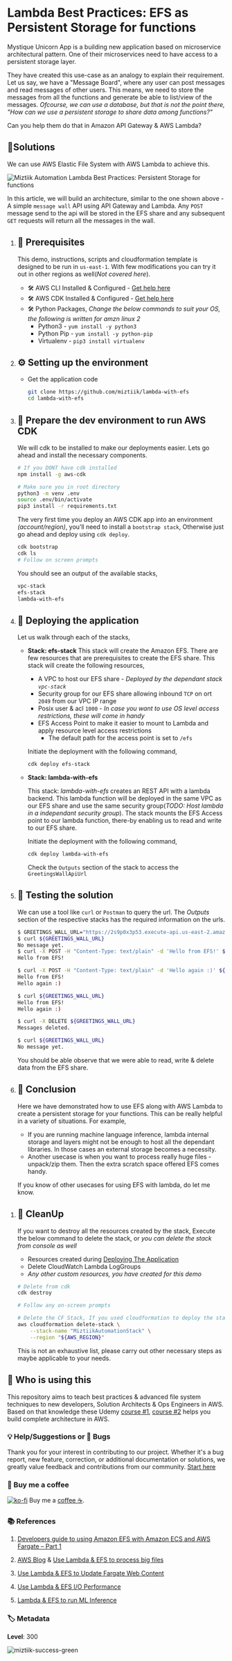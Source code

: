 # Lambda Best Practices: EFS as Persistent Storage for functions

Mystique Unicorn App is a building new application based on microservice architectural pattern. One of their microservices need to have access to a persistent storage layer.

They have created this use-case as an analogy to explain their requirement. Let us say, we have a "Message Board", where any user can post messages and read messages of other users. This means, we need to store the messages from all the functions and generate be able to list/view of the messages. _Ofcourse, we can use a database, but that is not the point there, "How can we use a persistent storage to share data among functions?"_

Can you help them do that in Amazon API Gateway & AWS Lambda?

## 🎯Solutions

We can use AWS Elastic File System with AWS Lambda to achieve this.

![Miztiik Automation Lambda Best Practices: Persistent Storage for functions](images/miztiik_api_lambda_with_efs_architecture.png)

In this article, we will build an architecture, similar to the one shown above - A simple `message wall` API using API Gateway and Lambda. Any `POST` message send to the api will be stored in the EFS share and any subsequent `GET` requests will return all the messages in the wall.

1.  ## 🧰 Prerequisites

    This demo, instructions, scripts and cloudformation template is designed to be run in `us-east-1`. With few modifications you can try it out in other regions as well(_Not covered here_).

    - 🛠 AWS CLI Installed & Configured - [Get help here](https://youtu.be/TPyyfmQte0U)
    - 🛠 AWS CDK Installed & Configured - [Get help here](https://www.youtube.com/watch?v=MKwxpszw0Rc)
    - 🛠 Python Packages, _Change the below commands to suit your OS, the following is written for amzn linux 2_
      - Python3 - `yum install -y python3`
      - Python Pip - `yum install -y python-pip`
      - Virtualenv - `pip3 install virtualenv`

1.  ## ⚙️ Setting up the environment

    - Get the application code

      ```bash
      git clone https://github.com/miztiik/lambda-with-efs
      cd lambda-with-efs
      ```

1.  ## 🚀 Prepare the dev environment to run AWS CDK

    We will cdk to be installed to make our deployments easier. Lets go ahead and install the necessary components.

    ```bash
    # If you DONT have cdk installed
    npm install -g aws-cdk

    # Make sure you in root directory
    python3 -m venv .env
    source .env/bin/activate
    pip3 install -r requirements.txt
    ```

    The very first time you deploy an AWS CDK app into an environment _(account/region)_, you’ll need to install a `bootstrap stack`, Otherwise just go ahead and deploy using `cdk deploy`.

    ```bash
    cdk bootstrap
    cdk ls
    # Follow on screen prompts
    ```

    You should see an output of the available stacks,

    ```bash
    vpc-stack
    efs-stack
    lambda-with-efs
    ```

1.  ## 🚀 Deploying the application

    Let us walk through each of the stacks,

    - **Stack: efs-stack**
      This stack will create the Amazon EFS. There are few resources that are prerequisites to create the EFS share. This stack will create the following resources,

      - A VPC to host our EFS share - _Deployed by the dependant stack `vpc-stack`_
      - Security group for our EFS share allowing inbound `TCP` on ort `2049` from our VPC IP range
      - Posix user & acl `1000` - _In case you want to use OS level access restrictions, these will come in handy_
      - EFS Access Point to make it easier to mount to Lambda and apply resource level access restrictions
        - The default path for the access point is set to `/efs`

      Initiate the deployment with the following command,

      ```bash
      cdk deploy efs-stack
      ```

    - **Stack: lambda-with-efs**

      This stack: _lambda-with-efs_ creates an REST API with a lambda backend. This lambda function will be deployed in the same VPC as our EFS share and use the same security group(_TODO: Host lambda in a independant security group_). The stack mounts the EFS Access point to our lambda function, there-by enabling us to read and write to our EFS share.

      Initiate the deployment with the following command,

      ```bash
      cdk deploy lambda-with-efs
      ```

      Check the `Outputs` section of the stack to access the `GreetingsWallApiUrl`

1.  ## 🔬 Testing the solution

    We can use a tool like `curl` or `Postman` to query the url. The _Outputs_ section of the respective stacks has the required information on the urls.

    ```bash
    $ GREETINGS_WALL_URL="https://2s9p0x3p53.execute-api.us-east-2.amazonaws.com/prod/lambda-with-efs/greeter"
    $ curl ${GREETINGS_WALL_URL}
    No message yet.
    $ curl -X POST -H "Content-Type: text/plain" -d 'Hello from EFS!' ${GREETINGS_WALL_URL}
    Hello from EFS!

    $ curl -X POST -H "Content-Type: text/plain" -d 'Hello again :)' ${GREETINGS_WALL_URL}
    Hello from EFS!
    Hello again :)

    $ curl ${GREETINGS_WALL_URL}
    Hello from EFS!
    Hello again :)

    $ curl -X DELETE ${GREETINGS_WALL_URL}
    Messages deleted.

    $ curl ${GREETINGS_WALL_URL}
    No message yet.
    ```

    You should be able observe that we were able to read, write & delete data from the EFS share.

1.  ## 📒 Conclusion

    Here we have demonstrated how to use EFS along with AWS Lambda to create a persistent storage for your functions. This can be really helpful in a variety of situations. For example,

    - If you are running machine language inference, lambda internal storage and layers might not be enough to host all the dependant libraries. In those cases an external storage becomes a necessity.
    - Another usecase is when you want to process really huge files - unpack/zip them. Then the extra scratch space offered EFS comes handy.

    If you know of other usecases for using EFS with lambda, do let me know.

1)  ## 🧹 CleanUp

    If you want to destroy all the resources created by the stack, Execute the below command to delete the stack, or _you can delete the stack from console as well_

    - Resources created during [Deploying The Application](#deploying-the-application)
    - Delete CloudWatch Lambda LogGroups
    - _Any other custom resources, you have created for this demo_

    ```bash
    # Delete from cdk
    cdk destroy

    # Follow any on-screen prompts

    # Delete the CF Stack, If you used cloudformation to deploy the stack.
    aws cloudformation delete-stack \
        --stack-name "MiztiikAutomationStack" \
        --region "${AWS_REGION}"
    ```

    This is not an exhaustive list, please carry out other necessary steps as maybe applicable to your needs.

## 📌 Who is using this

This repository aims to teach best practices & advanced file system techniques to new developers, Solution Architects & Ops Engineers in AWS. Based on that knowledge these Udemy [course #1][103], [course #2][102] helps you build complete architecture in AWS.

### 💡 Help/Suggestions or 🐛 Bugs

Thank you for your interest in contributing to our project. Whether it's a bug report, new feature, correction, or additional documentation or solutions, we greatly value feedback and contributions from our community. [Start here][200]

### 👋 Buy me a coffee

[![ko-fi](https://www.ko-fi.com/img/githubbutton_sm.svg)](https://ko-fi.com/Q5Q41QDGK) Buy me a [coffee ☕][900].

### 📚 References

1. [Developers guide to using Amazon EFS with Amazon ECS and AWS Fargate – Part 1][1]

1. [AWS Blog][5] & [Use Lambda & EFS to process big files][2]

1. [Use Lambda & EFS to Update Fargate Web Content][2]

1. [Use Lambda & EFS I/O Performance][3]

1. [Lambda & EFS to run ML Inference][4]

### 🏷️ Metadata

**Level**: 300

![miztiik-success-green](https://img.shields.io/badge/miztiik-success-green)

[1]: https://aws.amazon.com/blogs/containers/developers-guide-to-using-amazon-efs-with-amazon-ecs-and-aws-fargate-part-1/
[2]: https://github.com/aws-samples/aws-lambda-efs-samples
[3]: https://lumigo.io/blog/unlocking-more-serverless-use-cases-with-efs-and-lambda/
[4]: https://aws.amazon.com/blogs/aws/new-a-shared-file-system-for-your-lambda-functions/
[5]: https://aws.amazon.com/blogs/compute/using-amazon-efs-for-aws-lambda-in-your-serverless-applications/
[100]: https://www.udemy.com/course/aws-cloud-security/?referralCode=B7F1B6C78B45ADAF77A9
[101]: https://www.udemy.com/course/aws-cloud-security-proactive-way/?referralCode=71DC542AD4481309A441
[102]: https://www.udemy.com/course/aws-cloud-development-kit-from-beginner-to-professional/?referralCode=E15D7FB64E417C547579
[103]: https://www.udemy.com/course/aws-cloudformation-basics?referralCode=93AD3B1530BC871093D6
[200]: https://github.com/miztiik/lambda-with-efs/issues
[899]: https://www.udemy.com/user/n-kumar/
[900]: https://ko-fi.com/miztiik
[901]: https://ko-fi.com/Q5Q41QDGK
